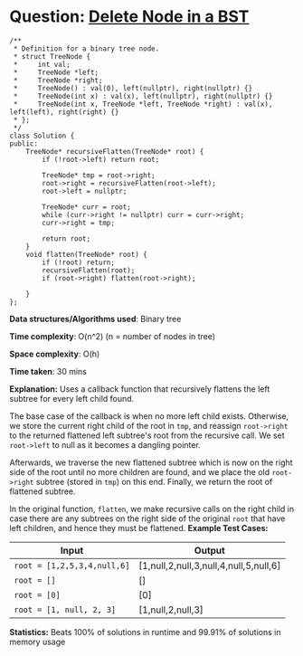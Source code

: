 <h1>Question: <a href="https://leetcode.com/problems/delete-node-in-a-bst/description">Delete Node in a BST</a></h1>

```
/**
 * Definition for a binary tree node.
 * struct TreeNode {
 *     int val;
 *     TreeNode *left;
 *     TreeNode *right;
 *     TreeNode() : val(0), left(nullptr), right(nullptr) {}
 *     TreeNode(int x) : val(x), left(nullptr), right(nullptr) {}
 *     TreeNode(int x, TreeNode *left, TreeNode *right) : val(x), left(left), right(right) {}
 * };
 */
class Solution {
public:
    TreeNode* recursiveFlatten(TreeNode* root) {
        if (!root->left) return root;

        TreeNode* tmp = root->right;
        root->right = recursiveFlatten(root->left);
        root->left = nullptr;

        TreeNode* curr = root;
        while (curr->right != nullptr) curr = curr->right;
        curr->right = tmp;

        return root;
    }
    void flatten(TreeNode* root) {
        if (!root) return;
        recursiveFlatten(root);
        if (root->right) flatten(root->right);
        
    }
};
```

**Data structures/Algorithms used**: Binary tree

**Time complexity**: O(n^2) (n = number of nodes in tree)

**Space complexity**: O(h)

**Time taken**: 30 mins

**Explanation:**
Uses a callback function that recursively flattens the left subtree for every left child found.

The base case of the callback is when no more left child exists. Otherwise, we store the current right child of the root in `tmp`, and reassign `root->right` to the returned flattened left subtree's root from the recursive call. We set `root->left` to null as it becomes a dangling pointer.

Afterwards, we traverse the new flattened subtree which is now on the right side of the root until no more children are found, and we place the old `root->right` subtree (stored in `tmp`) on this end. Finally, we return the root of flattened subtree.

In the original function, `flatten`, we make recursive calls on the right child in case there are any subtrees on the right side of the original `root` that have left children, and hence they must be flattened.
**Example Test Cases:**


| Input  | Output |
| ------------- | ------------- |
| <code>root = [1,2,5,3,4,null,6]</code>  | [1,null,2,null,3,null,4,null,5,null,6] |
| <code>root = []</code>  | [] |
| <code>root = [0]</code>  | [0] |
| <code>root = [1, null, 2, 3]</code>  | [1,null,2,null,3] |



**Statistics:** Beats 100% of solutions in runtime and 99.91% of solutions in memory usage




